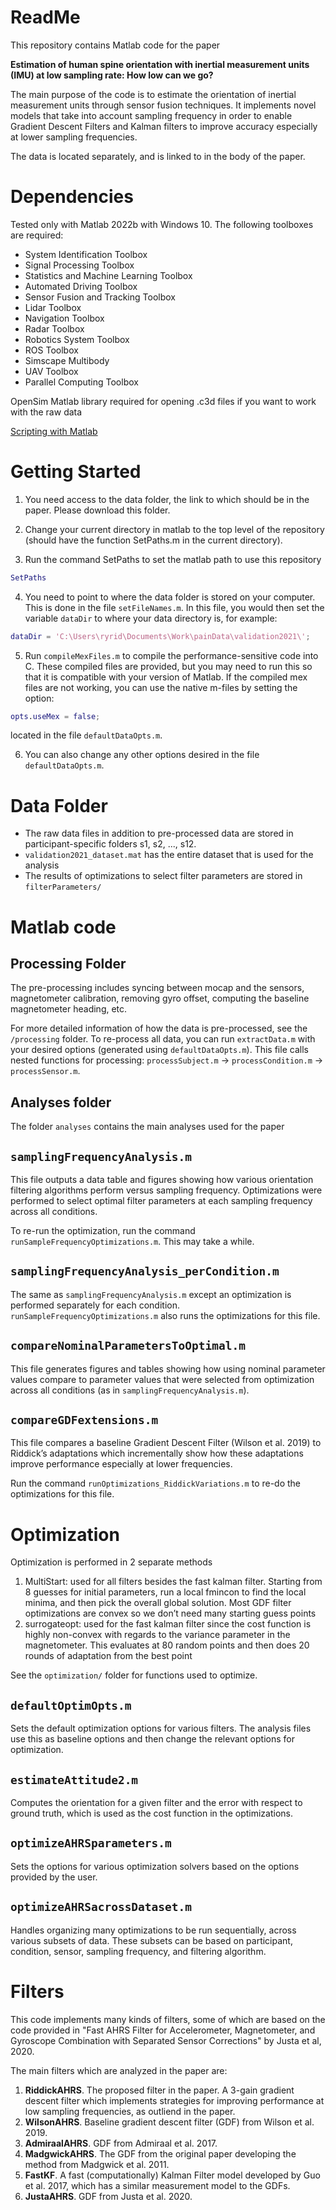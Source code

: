 # ReadMe

This repository contains Matlab code for the paper

 **Estimation of human spine orientation with inertial measurement units (IMU) at low sampling rate: How low can we go?**

 The main purpose of the code is to estimate the orientation of inertial measurement units through sensor fusion techniques. It implements novel models that take into account sampling frequency in order to enable Gradient Descent Filters and Kalman filters to improve accuracy especially at lower sampling frequencies.
 
 The data is located separately, and is linked to in the body of the paper.

# Dependencies

Tested only with Matlab 2022b with Windows 10. The following toolboxes are required:
* System Identification Toolbox
* Signal Processing Toolbox
* Statistics and Machine Learning Toolbox
* Automated Driving Toolbox
* Sensor Fusion and Tracking Toolbox
* Lidar Toolbox
* Navigation Toolbox
* Radar Toolbox
* Robotics System Toolbox  
* ROS Toolbox
* Simscape Multibody
* UAV Toolbox
* Parallel Computing Toolbox

OpenSim Matlab library required for opening .c3d files if you want to work with the raw data

[Scripting with Matlab](https://simtk-confluence.stanford.edu:8443/display/OpenSim/Scripting+with+Matlab#ScriptingwithMatlab-MatlabSetupSettingupyourMatlabScriptingEnvironment)

# Getting Started

1. You need access to the data folder, the link to which should be in the paper. Please download this folder.

2. Change your current directory in matlab to the top level of the repository (should have the function SetPaths.m in the current directory).
3. Run the command SetPaths to set the matlab path to use this repository

```matlab
SetPaths
```

4. You need to point to where the data folder is stored on your computer. This is done in the file `setFileNames.m`. In this file, you would then set the variable `dataDir` to where your data directory is, for example: 

```matlab
dataDir = 'C:\Users\ryrid\Documents\Work\painData\validation2021\';
```
5. Run `compileMexFiles.m` to compile the performance-sensitive code into C. These compiled files are provided, but you may need to run this so that it is compatible with your version of Matlab. If the compiled mex files are not working, you can use the native m-files by setting the option:
```matlab
opts.useMex = false;
```
located in the file `defaultDataOpts.m`.

6. You can also change any other options desired in the file `defaultDataOpts.m`.
# Data Folder

- The raw data files in addition to pre-processed data are stored in participant-specific folders s1, s2, ..., s12.
- `validation2021_dataset.mat` has the entire dataset that is used for the analysis
- The results of optimizations to select filter parameters are stored in `filterParameters/`

# Matlab code

## Processing Folder

The pre-processing includes syncing between mocap and the sensors, magnetometer calibration, removing gyro offset, computing the baseline magnetometer heading, etc. 

For more detailed information of how the data is pre-processed, see the `/processing` folder. To re-process all data, you can run `extractData.m` with your desired options (generated using `defaultDataOpts.m`). This file calls nested functions for processing: `processSubject.m` → `processCondition.m` → `processSensor.m`.

## Analyses folder

The folder `analyses` contains the main analyses used for the paper

## `samplingFrequencyAnalysis.m`

This file outputs a data table and figures showing how various orientation filtering algorithms perform versus sampling frequency. Optimizations were performed to select optimal filter parameters at each sampling frequency across all conditions. 

To re-run the optimization, run the command `runSampleFrequencyOptimizations.m`. This may take a while.

## `samplingFrequencyAnalysis_perCondition.m`

The same as `samplingFrequencyAnalysis.m` except an optimization is performed separately for each condition. `runSampleFrequencyOptimizations.m` also runs the optimizations for this file.

## `compareNominalParametersToOptimal.m`

This file generates figures and tables showing how using nominal parameter values compare to parameter values that were selected from optimization across all conditions (as in `samplingFrequencyAnalysis.m`).

## `compareGDFextensions.m`

This file compares a baseline Gradient Descent Filter (Wilson et al. 2019) to Riddick’s adaptations which incrementally show how these adaptations improve performance especially at lower frequencies.

Run the command `runOptimizations_RiddickVariations.m` to re-do the optimizations for this file.

# Optimization

Optimization is performed in 2 separate methods

1. MultiStart: used for all filters besides the fast kalman filter. Starting from 8 guesses for initial parameters, run a local fmincon to find the local minima, and then pick the overall global solution. Most GDF filter optimizations are convex so we don’t need many starting guess points
2. surrogateopt: used for the fast kalman filter since the cost function is highly non-convex with regards to the variance parameter in the magnetometer. This evaluates at 80 random points and then does 20 rounds of adaptation from the best point

See the `optimization/` folder for functions used to optimize. 

## `defaultOptimOpts.m`

Sets the default optimization options for various filters. The analysis files use this as baseline options and then change the relevant options for optimization.

## `estimateAttitude2.m`

Computes the orientation for a given filter and the error with respect to ground truth, which is used as the cost function in the optimizations.

## `optimizeAHRSparameters.m`

Sets the options for various optimization solvers based on the options provided by the user.

## `optimizeAHRSacrossDataset.m`

Handles organizing many optimizations to be run sequentially, across various subsets of data. These subsets can be based on participant, condition, sensor, sampling frequency, and filtering algorithm.

# Filters
This code implements many kinds of filters, some of which are based on the code provided in "Fast AHRS Filter for Accelerometer, Magnetometer, and Gyroscope Combination with Separated Sensor Corrections" by Justa et al, 2020.

The main filters which are analyzed in the paper are:
1. **RiddickAHRS**. The proposed filter in the paper. A 3-gain gradient descent filter which implements strategies for improving performance at low sampling frequencies, as outliend in the paper.
2. **WilsonAHRS**. Baseline gradient descent filter (GDF) from Wilson et al. 2019.
3. **AdmiraalAHRS**. GDF from Admiraal et al. 2017.
4. **MadgwickAHRS**. The GDF from the original paper developing the method from Madgwick et al. 2011.
5. **FastKF**. A fast (computationally) Kalman Filter model developed by Guo et al. 2017, which has a similar measurement model to the GDFs.
6. **JustaAHRS**. GDF from Justa et al. 2020.